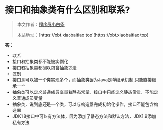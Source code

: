 # 接口和抽象类有什么区别和联系?

> 本文作者：[程序员小白条](https://github.com/luoye6)
>
> 本站地址：[https://xbt.xiaobaitiao.top](https://xbt.xiaobaitiao.top)

**答：**

- 联系
- 接口和抽象类都不能被实例化
- 接口和抽象类都阔以包含抽象方法
- 区别
- 接口是可以被一个类实现多个，而抽象类因为Java是单继承机制,只能直接继承一个
- 抽象类可以定义普通成员变量和静态常量，接口中只能定义静态常量，不能定义普通成员变量
- 抽象类，说到底还是一个类，可以与构造器完成初始化操作，接口不能包含构造器
- JDK1.8接口中可以有方法体，因为添加了静态方法和默认方法，JDK1.9添加私有方法